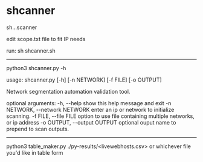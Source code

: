 # shcanner
sh...scanner

edit scope.txt file to fit IP needs

run: sh shcanner.sh


-----------------------------------------

python3 shcanner.py -h

usage: shcanner.py [-h] [-n NETWORK] [-f FILE] [-o OUTPUT]

Network segmentation automation validation tool.

optional arguments:
  -h, --help            show this help message and exit
  -n NETWORK, --network NETWORK
                        enter an ip or network to initialize scanning.
  -f FILE, --file FILE  option to use file containing multiple networks, or ip address
  -o OUTPUT, --output OUTPUT
                        optional ouput name to prepend to scan outputs.
                    
-----------------------------------------------------------------------------------------------

python3 table_maker.py ./py-results/<livewebhosts.csv> or whichever file you'd like in table form


